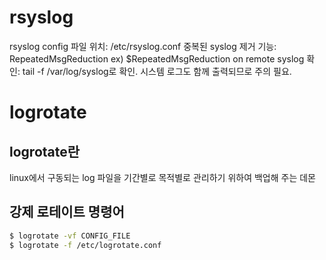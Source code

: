 # rsyslog
rsyslog config 파일 위치: /etc/rsyslog.conf
중복된 syslog 제거 기능: RepeatedMsgReduction
ex)
$RepeatedMsgReduction on
remote syslog 확인:
tail -f /var/log/syslog로 확인.
시스템 로그도 함께 출력되므로 주의 필요.

# logrotate
## logrotate란
linux에서 구동되는 log 파일을 기간별로 목적별로 관리하기 위하여 백업해 주는 데몬
## 강제 로테이트 명령어
``` bash
$ logrotate -vf CONFIG_FILE
$ logrotate -f /etc/logrotate.conf
```